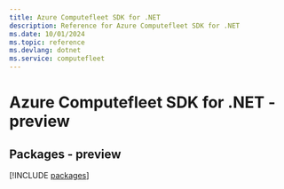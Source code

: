 ```yaml
---
title: Azure Computefleet SDK for .NET
description: Reference for Azure Computefleet SDK for .NET
ms.date: 10/01/2024
ms.topic: reference
ms.devlang: dotnet
ms.service: computefleet
---
```

# Azure Computefleet SDK for .NET - preview
## Packages - preview
[!INCLUDE [packages](computefleet-index.md)]